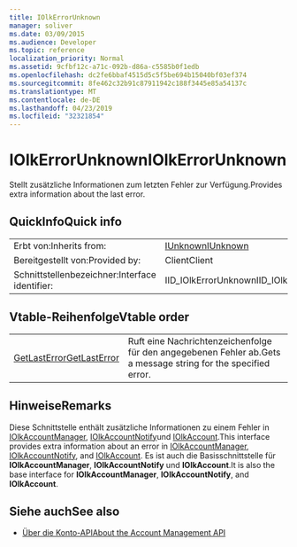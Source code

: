 ```yaml
---
title: IOlkErrorUnknown
manager: soliver
ms.date: 03/09/2015
ms.audience: Developer
ms.topic: reference
localization_priority: Normal
ms.assetid: 9cfbf12c-a71c-092b-d86a-c5585b0f1edb
ms.openlocfilehash: dc2fe6bbaf4515d5c5f5be694b15040bf03ef374
ms.sourcegitcommit: 8fe462c32b91c87911942c188f3445e85a54137c
ms.translationtype: MT
ms.contentlocale: de-DE
ms.lasthandoff: 04/23/2019
ms.locfileid: "32321854"
---
```

# <a name="iolkerrorunknown"></a><span data-ttu-id="f829f-102">IOlkErrorUnknown</span><span class="sxs-lookup"><span data-stu-id="f829f-102">IOlkErrorUnknown</span></span>

<span data-ttu-id="f829f-103">Stellt zusätzliche Informationen zum letzten Fehler zur Verfügung.</span><span class="sxs-lookup"><span data-stu-id="f829f-103">Provides extra information about the last error.</span></span>
  
## <a name="quick-info"></a><span data-ttu-id="f829f-104">QuickInfo</span><span class="sxs-lookup"><span data-stu-id="f829f-104">Quick info</span></span>

|||
|:-----|:-----|
|<span data-ttu-id="f829f-105">Erbt von:</span><span class="sxs-lookup"><span data-stu-id="f829f-105">Inherits from:</span></span>  <br/> |[<span data-ttu-id="f829f-106">IUnknown</span><span class="sxs-lookup"><span data-stu-id="f829f-106">IUnknown</span></span>](https://docs.microsoft.com/windows/desktop/api/unknwn/nn-unknwn-iunknown) <br/> |
|<span data-ttu-id="f829f-107">Bereitgestellt von:</span><span class="sxs-lookup"><span data-stu-id="f829f-107">Provided by:</span></span>  <br/> |<span data-ttu-id="f829f-108">Client</span><span class="sxs-lookup"><span data-stu-id="f829f-108">Client</span></span>  <br/> |
|<span data-ttu-id="f829f-109">Schnittstellenbezeichner:</span><span class="sxs-lookup"><span data-stu-id="f829f-109">Interface identifier:</span></span>  <br/> |<span data-ttu-id="f829f-110">IID_IOlkErrorUnknown</span><span class="sxs-lookup"><span data-stu-id="f829f-110">IID_IOlkErrorUnknown</span></span>  <br/> |
   
## <a name="vtable-order"></a><span data-ttu-id="f829f-111">Vtable-Reihenfolge</span><span class="sxs-lookup"><span data-stu-id="f829f-111">Vtable order</span></span>

|||
|:-----|:-----|
|[<span data-ttu-id="f829f-112">GetLastError</span><span class="sxs-lookup"><span data-stu-id="f829f-112">GetLastError</span></span>](iolkerrorunknown-getlasterror.md) <br/> |<span data-ttu-id="f829f-113">Ruft eine Nachrichtenzeichenfolge für den angegebenen Fehler ab.</span><span class="sxs-lookup"><span data-stu-id="f829f-113">Gets a message string for the specified error.</span></span>  <br/> |
   
## <a name="remarks"></a><span data-ttu-id="f829f-114">Hinweise</span><span class="sxs-lookup"><span data-stu-id="f829f-114">Remarks</span></span>

<span data-ttu-id="f829f-115">Diese Schnittstelle enthält zusätzliche Informationen zu einem Fehler in [IOlkAccountManager](iolkaccountmanager.md), [IOlkAccountNotify](iolkaccountnotify.md)und [IOlkAccount](iolkaccount.md).</span><span class="sxs-lookup"><span data-stu-id="f829f-115">This interface provides extra information about an error in [IOlkAccountManager](iolkaccountmanager.md), [IOlkAccountNotify](iolkaccountnotify.md), and [IOlkAccount](iolkaccount.md).</span></span> <span data-ttu-id="f829f-116">Es ist auch die Basisschnittstelle für **IOlkAccountManager**, **IOlkAccountNotify** und **IOlkAccount**.</span><span class="sxs-lookup"><span data-stu-id="f829f-116">It is also the base interface for **IOlkAccountManager**, **IOlkAccountNotify**, and **IOlkAccount**.</span></span> 
  
## <a name="see-also"></a><span data-ttu-id="f829f-117">Siehe auch</span><span class="sxs-lookup"><span data-stu-id="f829f-117">See also</span></span>

- [<span data-ttu-id="f829f-118">Über die Konto-API</span><span class="sxs-lookup"><span data-stu-id="f829f-118">About the Account Management API</span></span>](about-the-account-management-api.md)

